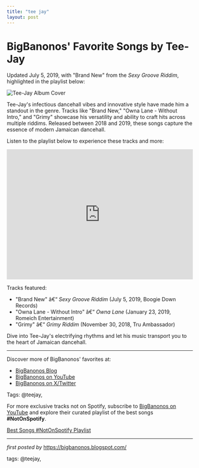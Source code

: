 ```yaml
---
title: "tee jay"
layout: post
---
```

<div class="post-title"> <h1>BigBanonos' Favorite Songs by Tee-Jay</h1>
</div>
<p>Updated July 5, 2019, with "Brand New" from the <i>Sexy Groove Riddim</i>, highlighted in the playlist below:</p>
<div class="post-image"> <img src="https://i8.amplience.net/i/naras/Teejay_HakeemWest" alt="Tee-Jay Album Cover">
</div>
<p>Tee-Jay's infectious dancehall vibes and innovative style have made him a standout in the genre. Tracks like "Brand New," "Owna Lane - Without Intro," and "Grimy" showcase his versatility and ability to craft hits across multiple riddims. Released between 2018 and 2019, these songs capture the essence of modern Jamaican dancehall.</p>
<p>Listen to the playlist below to experience these tracks and more:</p>
<div class="spotify-embed"> <iframe src="https://open.spotify.com/embed/playlist/4lxQcOoy4EyRhw5o20YZmY?utm_source=generator" width="100%" height="352" frameBorder="0" allowfullscreen="" allow="autoplay; clipboard-write; encrypted-media; fullscreen; picture-in-picture" loading="lazy"></iframe>
</div>
<p>Tracks featured:</p>
<ul> <li>"Brand New" â€“ <i>Sexy Groove Riddim</i> (July 5, 2019, Boogie Down Records)</li> <li>"Owna Lane - Without Intro" â€“ <i>Owna Lane</i> (January 23, 2019, Romeich Entertainment)</li> <li>"Grimy" â€“ <i>Grimy Riddim</i> (November 30, 2018, Tru Ambassador)</li>
</ul>
<p>Dive into Tee-Jay's electrifying rhythms and let his music transport you to the heart of Jamaican dancehall.</p>
<hr>
<div class="post-footer"> <p>Discover more of BigBanonos' favorites at:</p> <ul> <li><a href="https://bigbanonos.blogspot.com/" target="_blank">BigBanonos Blog</a></li> <li><a href="https://www.youtube.com/@BigBanonos" target="_blank">BigBanonos on YouTube</a></li> <li><a href="https://x.com/bigbanonos" target="_blank">BigBanonos on X/Twitter</a></li> </ul>
</div>
<div class="post-tags"> Tags: @teejay,
</div>


<!--Subscribe and Playlist Links-->
<div>
    <p>For more exclusive tracks not on Spotify, subscribe to <a href="https://www.youtube.com/@BigBanonos" target="_blank">BigBanonos on YouTube</a> and explore their curated playlist of the best songs <strong>#NotOnSpotify</strong>.</p>
    <p><a href="https://www.youtube.com/playlist?list=PLtuNtuTatqI0kFahUCbtbfenC_ET5O_tr" target="_blank">Best Songs #NotOnSpotify Playlist<br /></a></p></div>

<hr />

<p><em>first posted by</em> <a href="https://bigbanonos.blogspot.com/" rel="noopener" target="_new">https://bigbanonos.blogspot.com/</a></p>

<p>tags: @teejay,</p>
